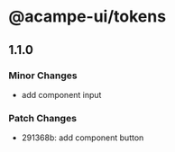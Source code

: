 # @acampe-ui/tokens

## 1.1.0

### Minor Changes

- add component input

### Patch Changes

- 291368b: add component button
